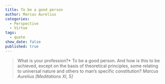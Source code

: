```yaml
---
title: To be a good person
author: Marcus Aurelius
categories:
  - Perspective
  - Virtue
tags:
  - quote
show_date: false
published: true
---
```

>What is your profession?* To be a good person. And how is this to be achieved, except on the basis of theoretical principles, some relating to universal nature and others to man’s specific constitution?
> <cite>Marcus Aurelius [Meditations XI, 5]</cite>